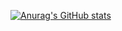 [![Anurag's GitHub stats](https://github-readme-stats.vercel.app/api?username=singhwong&show_icons=true&theme=radical)](https://github.com/anuraghazra/github-readme-stats)
